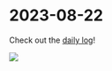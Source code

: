 # 2023-08-22

Check out the [daily log](https://notes.herson.xyz/Publish/2023/08/2023-08-22)!

![](/assets/2023-08-22-1.gif)